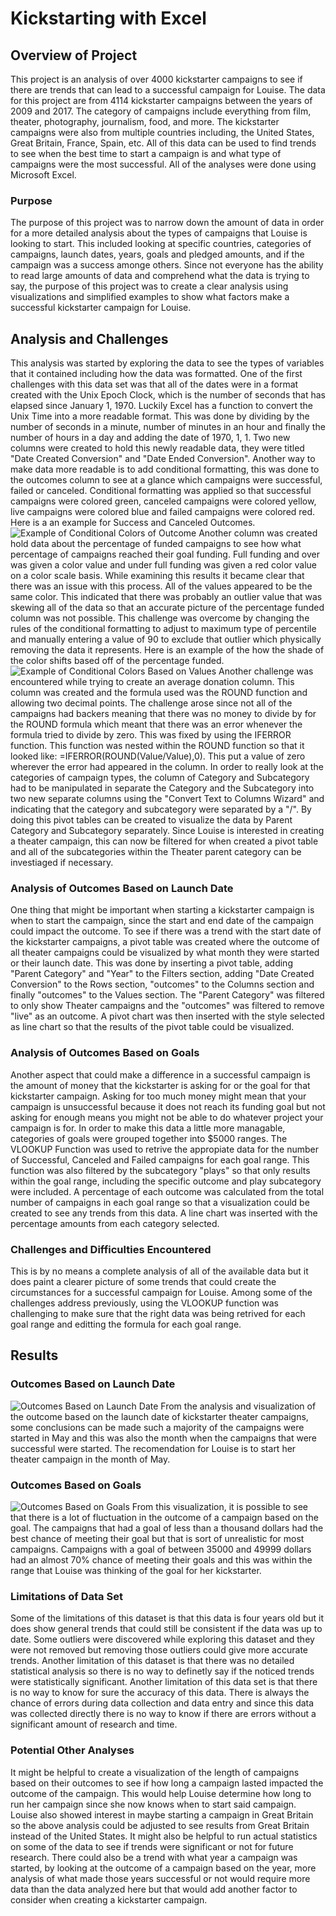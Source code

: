 # Kickstarting with Excel

## Overview of Project
This project is an analysis of over 4000 kickstarter campaigns to see if there are trends that can lead to a successful campaign for Louise. The data for this project are from 4114 kickstarter campaigns between the years of 2009 and 2017. The category of campaigns include everything from film, theater, photography, journalism, food, and more. The kickstarter campaigns were also from multiple countries including, the United States, Great Britain, France, Spain, etc. All of this data can be used to find trends to see when the best time to start a campaign is and what type of campaigns were the most successful. All of the analyses were done using Microsoft Excel.

### Purpose
The purpose of this project was to narrow down the amount of data in order for a more detailed analysis about the types of campaigns that Louise is looking to start. This included looking at specific countries, categories of campaigns, launch dates, years, goals and pledged amounts, and if the campaign was a success amonge others. Since not everyone has the ability to read large amounts of data and comprehend what the data is trying to say, the purpose of this project was to create a clear analysis using visualizations and simplified examples to show what factors make a successful kickstarter campaign for Louise.

## Analysis and Challenges
This analysis was started by exploring the data to see the types of variables that it contained including how the data was formatted. One of the first challenges with this data set was that all of the dates were in a format created with the Unix Epoch Clock, which is the number of seconds that has elapsed since January 1, 1970. Luckily Excel has a function to convert the Unix Time into a more readable format. This was done by dividing by the number of seconds in a minute, number of minutes in an hour and finally the number of hours in a day and adding the date of 1970, 1, 1. Two new columns were created to hold this newly readable data, they were titled "Date Created Conversion" and "Date Ended Conversion". Another way to make data more readable is to add conditional formatting, this was done to the outcomes column to see at a glance which campaigns were successful, failed or canceled. Conditional formatting was applied so that successful campaigns were colored green, canceled campaigns were colored yellow, live campaigns were colored blue and failed campaigns were colored red. Here is a an example for Success and Canceled Outcomes. ![Example of Conditional Colors of Outcome](</https://github.com/likenberry/Kickstarter-Analysis/Resources/Color_Based_on_Outcome.png>) Another column was created hold data about the percentage of funded campaigns to see how what percentage of campaigns reached their goal funding. Full funding and over was given a color value and under full funding was given a red color value on a color scale basis. While examining this results it became clear that there was an issue with this process. All of the values appeared to be the same color. This indicated that there was probably an outlier value that was skewing all of the data so that an accurate picture of the percentage funded column was not possible. This challenge was overcome by changing the rules of the conditional formatting to adjust to maximum type of percentile and manually entering a value of 90 to exclude that outlier which physically removing the data it represents. Here is an example of the how the shade of the color shifts based off of the percentage funded. ![Example of Conditional Colors Based on Values](</https://github.com/likenberry/KickStarter-Analysis/Resources/Color_Based_on_Value.png>) Another challenge was encountered while trying to create an average donation column. This column was created and the formula used was the ROUND function and allowing two decimal points. The challenge arose since not all of the campaigns had backers meaning that there was no money to divide by for the ROUND formula which meant that there was an error whenever the formula tried to divide by zero. This was fixed by using the IFERROR function. This function was nested within the ROUND function so that it looked like: =IFERROR(ROUND(Value/Value),0). This put a value of zero wherever the error had appeared in the column. In order to really look at the categories of campaign types, the column of Category and Subcategory had to be manipulated in separate the Category and the Subcategory into two new separate columns using the "Convert Text to Columns Wizard" and indicating that the category and subcategory were separated by a "/". By doing this pivot tables can be created to visualize the data by Parent Category and Subcategory separately. Since Louise is interested in creating a theater campaign, this can now be filtered for when created a pivot table and all of the subcategories within the Theater parent category can be investiaged if necessary. 

### Analysis of Outcomes Based on Launch Date
One thing that might be important when starting a kickstarter campaign is when to start the campaign, since the start and end date of the campaign could impact the outcome. To see if there was a trend with the start date of the kickstarter campaigns, a pivot table was created where the outcome of all theater campaigns could be visualized by what month they were started or their launch date. This was done by inserting a pivot table, adding "Parent Category" and "Year" to the Filters section, adding "Date Created Conversion" to the Rows section, "outcomes" to the Columns section and finally "outcomes" to the Values section. The "Parent Category" was filtered to only show Theater campaigns and the "outcomes" was filtered to remove "live" as an outcome. A pivot chart was then inserted with the style selected as line chart so that the results of the pivot table could be visualized.

### Analysis of Outcomes Based on Goals
Another aspect that could make a difference in a successful campaign is the amount of money that the kickstarter is asking for or the goal for that kickstarter campaign. Asking for too much money might mean that your campaign is unsuccessful because it does not reach its funding goal but not asking for enough means you might not be able to do whatever project your campaign is for. In order to make this data a little more managable, categories of goals were grouped together into $5000 ranges. The VLOOKUP Function was used to retrive the appropiate data for the number of Successful, Canceled and Failed campaigns for each goal range. This function was also filtered by the subcategory "plays" so that only results within the goal range, including the specific outcome and play subcategory were included. A percentage of each outcome was calculated from the total number of campaigns in each goal range so that a visualization could be created to see any trends from this data. A line chart was inserted with the percentage amounts from each category selected. 
 
### Challenges and Difficulties Encountered
This is by no means a complete analysis of all of the available data but it does paint a clearer picture of some trends that could create the circumstances for a successful campaign for Louise. Among some of the challenges address previously, using the VLOOKUP function was challenging to make sure that the right data was being retrived for each goal range and editting the formula for each goal range. 

## Results
### Outcomes Based on Launch Date
![Outcomes Based on Launch Date](</https://gitbhub.com/likenberry/KickStarter-Analysis/Resources/Theater_Outcomes_vs_Launch.png>)
From the analysis and visualization of the outcome based on the launch date of kickstarter theater campaigns, some conclusions can be made such a majority of the campaigns were started in May and this was also the month when the campaigns that were successful were started. The recomendation for Louise is to start her theater campaign in the month of May.

### Outcomes Based on Goals
![Outcomes Based on Goals](</https://github.com/likenberry/KickStarter-Anlysis/Resources/Outcomes_vs_Goals.png>)
From this visualization, it is possible to see that there is a lot of fluctuation in the outcome of a campaign based on the goal. The campaigns that had a goal of less than a thousand dollars had the best chance of meeting their goal but that is sort of unrealistic for most campaigns. Campaigns with a goal of between 35000 and 49999 dollars had an almost 70% chance of meeting their goals and this was within the range that Louise was thinking of the goal for her kickstarter. 
### Limitations of Data Set
Some of the limitations of this dataset is that this data is four years old but it does show general trends that could still be consistent if the data was up to date. Some outliers were discovered while exploring this dataset and they were not removed but removing those outliers could give more accurate trends. Another limitation of this dataset is that there was no detailed statistical analysis so there is no way to definetly say if the noticed trends were statistically significant. Another limitation of this data set is that there is no way to know for sure the accuracy of this data. There is always the chance of errors during data collection and data entry and since this data was collected directly there is no way to know if there are errors without a significant amount of research and time. 
### Potential Other Analyses
It might be helpful to create a visualization of the length of campaigns based on their outcomes to see if how long a campaign lasted impacted the outcome of the campaign. This would help Louise determine how long to run her campaign since she now knows when to start said campaign. Louise also showed interest in maybe starting a campaign in Great Britain so the above analysis could be adjusted to see results from Great Britain instead of the United States. It might also be helpful to run actual statistics on some of the data to see if trends were significant or not for future research. There could also be a trend with what year a campaign was started, by looking at the outcome of a campaign based on the year, more analysis of what made those years successful or not would require more data than the data analyzed here but that would add another factor to consider when creating a kickstarter campaign.
